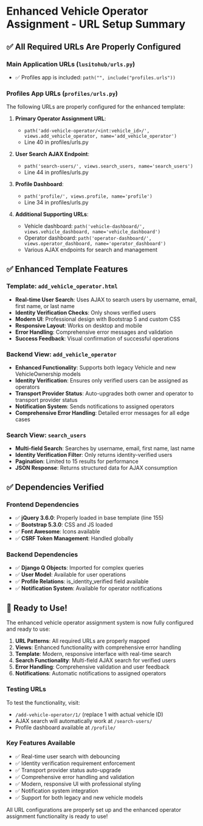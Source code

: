 # Enhanced Vehicle Operator Assignment - URL Setup Summary

## ✅ All Required URLs Are Properly Configured

### Main Application URLs (`lusitohub/urls.py`)
- ✅ Profiles app is included: `path("", include("profiles.urls"))`

### Profiles App URLs (`profiles/urls.py`)
The following URLs are properly configured for the enhanced template:

1. **Primary Operator Assignment URL**:
   - `path('add-vehicle-operator/<int:vehicle_id>/', views.add_vehicle_operator, name='add_vehicle_operator')`
   - Line 40 in profiles/urls.py

2. **User Search AJAX Endpoint**:
   - `path('search-users/', views.search_users, name='search_users')`
   - Line 44 in profiles/urls.py

3. **Profile Dashboard**:
   - `path('profile/', views.profile, name='profile')`
   - Line 34 in profiles/urls.py

4. **Additional Supporting URLs**:
   - Vehicle dashboard: `path('vehicle-dashboard/', views.vehicle_dashboard, name='vehicle_dashboard')`
   - Operator dashboard: `path('operator-dashboard/', views.operator_dashboard, name='operator_dashboard')`
   - Various AJAX endpoints for search and management

## ✅ Enhanced Template Features

### Template: `add_vehicle_operator.html`
- **Real-time User Search**: Uses AJAX to search users by username, email, first name, or last name
- **Identity Verification Checks**: Only shows verified users
- **Modern UI**: Professional design with Bootstrap 5 and custom CSS
- **Responsive Layout**: Works on desktop and mobile
- **Error Handling**: Comprehensive error messages and validation
- **Success Feedback**: Visual confirmation of successful operations

### Backend View: `add_vehicle_operator`
- **Enhanced Functionality**: Supports both legacy Vehicle and new VehicleOwnership models
- **Identity Verification**: Ensures only verified users can be assigned as operators
- **Transport Provider Status**: Auto-upgrades both owner and operator to transport provider status
- **Notification System**: Sends notifications to assigned operators
- **Comprehensive Error Handling**: Detailed error messages for all edge cases

### Search View: `search_users`
- **Multi-field Search**: Searches by username, email, first name, last name
- **Identity Verification Filter**: Only returns identity-verified users
- **Pagination**: Limited to 15 results for performance
- **JSON Response**: Returns structured data for AJAX consumption

## ✅ Dependencies Verified

### Frontend Dependencies
- ✅ **jQuery 3.6.0**: Properly loaded in base template (line 155)
- ✅ **Bootstrap 5.3.0**: CSS and JS loaded
- ✅ **Font Awesome**: Icons available
- ✅ **CSRF Token Management**: Handled globally

### Backend Dependencies
- ✅ **Django Q Objects**: Imported for complex queries
- ✅ **User Model**: Available for user operations
- ✅ **Profile Relations**: is_identity_verified field available
- ✅ **Notification System**: Available for operator notifications

## 🚀 Ready to Use!

The enhanced vehicle operator assignment system is now fully configured and ready to use:

1. **URL Patterns**: All required URLs are properly mapped
2. **Views**: Enhanced functionality with comprehensive error handling
3. **Template**: Modern, responsive interface with real-time search
4. **Search Functionality**: Multi-field AJAX search for verified users
5. **Error Handling**: Comprehensive validation and user feedback
6. **Notifications**: Automatic notifications to assigned operators

### Testing URLs
To test the functionality, visit:
- `/add-vehicle-operator/1/` (replace 1 with actual vehicle ID)
- AJAX search will automatically work at `/search-users/`
- Profile dashboard available at `/profile/`

### Key Features Available
- ✅ Real-time user search with debouncing
- ✅ Identity verification requirement enforcement
- ✅ Transport provider status auto-upgrade
- ✅ Comprehensive error handling and validation
- ✅ Modern, responsive UI with professional styling
- ✅ Notification system integration
- ✅ Support for both legacy and new vehicle models

All URL configurations are properly set up and the enhanced operator assignment functionality is ready to use!
